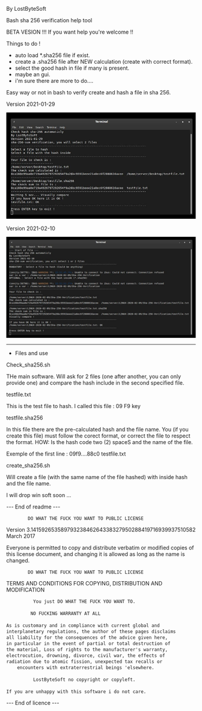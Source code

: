 By LostByteSoft

Bash sha 256 verification help tool

BETA VESION !!! If you want help you're welcome !!


Things to do !

* auto load *.sha256 file if exist.
* create a .sha256 file after NEW calculation (create with correct format).
* select the good hash in file if many is present.
* maybe an gui.
* i'm sure there are more to do....


Easy way or not in bash to verify create and hash a file in sha 256.

Version 2021-01-29

![Screenshot](Picture_5.jpg)

Version 2021-02-10

![Screenshot](Picture_6.jpg)

--------------------------------------------------------------------

* Files and use

Check_sha256.sh

THe main software. Will ask for 2 files (one after another, you can only provide one) and compare the hash include in the second specified file.

testfile.txt

This is the test file to hash. I called this file : 09 F9 key

testfile.sha256

In this file there are the pre-calculated hash and the file name. You (if you create this file) must follow the corect format, or correct the file to respect the format. HOW: Is the hash code two (2) spaceS and the name of the file.

Exemple of the first line : 09f9....88c0  testfile.txt

create_sha256.sh

Will create a file (with the same name of the file hashed) with inside hash and the file name.


I will drop win soft soon ...

--- End of readme ---

            DO WHAT THE FUCK YOU WANT TO PUBLIC LICENSE
   Version 3.14159265358979323846264338327950288419716939937510582
                          March 2017

 Everyone is permitted to copy and distribute verbatim or modified
 copies of this license document, and changing it is allowed as long
 as the name is changed.

            DO WHAT THE FUCK YOU WANT TO PUBLIC LICENSE
   TERMS AND CONDITIONS FOR COPYING, DISTRIBUTION AND MODIFICATION

              You just DO WHAT THE FUCK YOU WANT TO.

		     NO FUCKING WARRANTY AT ALL

	As is customary and in compliance with current global and
	interplanetary regulations, the author of these pages disclaims
	all liability for the consequences of the advice given here,
	in particular in the event of partial or total destruction of
	the material, Loss of rights to the manufacturer's warranty,
	electrocution, drowning, divorce, civil war, the effects of
	radiation due to atomic fission, unexpected tax recalls or
	    encounters with extraterrestrial beings 'elsewhere.

              LostByteSoft no copyright or copyleft.

	If you are unhappy with this software i do not care.
	
--- End of licence ---
